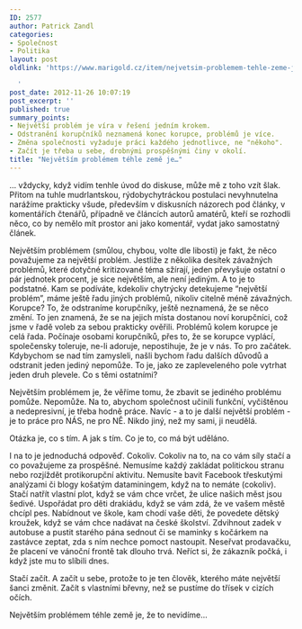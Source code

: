 ```yaml
---
ID: 2577
author: Patrick Zandl
categories:
- Společnost
- Politika
layout: post
oldlink: 'https://www.marigold.cz/item/nejvetsim-problemem-tehle-zeme-je

  '
post_date: 2012-11-26 10:07:19
post_excerpt: ''
published: true
summary_points:
- Největší problém je víra v řešení jedním krokem.
- Odstranění korupčníků neznamená konec korupce, problémů je více.
- Změna společnosti vyžaduje práci každého jednotlivce, ne "někoho".
- Začít je třeba u sebe, drobnými prospěšnými činy v okolí.
title: "Největším problémem téhle země je…"
---
```


… vždycky, když vidím tenhle úvod do diskuse, může mě z toho vzít šlak. Přitom na tuhle mudrlantskou, rýdobychytráckou postulaci nevyhnutelna narážíme prakticky všude, především v diskusních názorech pod články, v komentářích čtenářů, případně ve článcích autorů amatérů, kteří se rozhodli něco, co by nemělo mít prostor ani jako komentář, vydat jako samostatný článek. 

Největším problémem (smůlou, chybou, volte dle libosti) je fakt, že něco považujeme za největší problém. Jestliže z několika desítek závažných problémů, které dotyčné kritizované téma sžírají, jeden převyšuje ostatní o pár jednotek procent, je sice největším, ale není jediným. A to je to podstatné. Kam se podíváte, kdekoliv chytrýcky detekujeme “největší problém”, máme ještě řadu jiných problémů, nikoliv citelně méně závažných. Korupce? To, že odstraníme korupčníky, ještě neznamená, že se něco změní. To jen znamená, že se na jejich místa dostanou noví korupčníci, což jsme v řadě voleb za sebou prakticky ověřili. Problémů kolem korupce je celá řada. Počínaje osobami korupčníků, přes to, že se korupce vyplácí, společensky toleruje, ne-li adoruje, nepostihuje, že je v nás. To pro začátek. Kdybychom se nad tím zamysleli, našli bychom řadu dalších důvodů a odstranit jeden jediný nepomůže. To je, jako ze zapleveleného pole vytrhat jeden druh plevele. Co s těmi ostatními? 

Největším problémem je, že věříme tomu, že zbavit se jediného problému pomůže. Nepomůže. Na to, abychom společnost učinili funkční, vyčištěnou a nedepresivní, je třeba hodně práce. Navíc - a to je další největší problém - je to práce pro NÁS, ne pro NĚ. Nikdo jiný, než my sami, ji neudělá. 

Otázka je, co s tím. A jak s tím. Co je to, co má být uděláno. 

I na to je jednoduchá odpověď.  Cokoliv. Cokoliv na to, na co vám síly stačí a co považujeme za prospěšné. Nemusíme každý zakládat politickou stranu nebo rozjíždět protikorupční aktivitu. Nemusíte bavit Facebook třeskutými analýzami či blogy košatým dataminingem, když na to nemáte (cokoliv). Stačí natřít vlastní plot, když se vám chce vrčet, že ulice našich měst jsou šedivé. Uspořádat pro děti drakiádu, když se vám zdá, že ve vašem městě chcípl pes. Nabídnout ve škole, kam chodí vaše děti, že povedete dětský kroužek, když se vám chce nadávat na české školství. Zdvihnout zadek v autobuse a pustit starého pána sednout či se maminky s kočárkem na zastávce zeptat, zda s ním nechce pomoct nastoupit. Neseřvat prodavačku, že placení ve vánoční frontě tak dlouho trvá. Neříct si, že zákazník počká, i když jste mu to slíbili dnes. 

Stačí začít. A začít u sebe, protože to je ten člověk, kterého máte největší šanci změnit. Začít s vlastními břevny, než se pustíme do třísek v cizích očích. 

Největším problémem téhle země je, že to nevidíme...